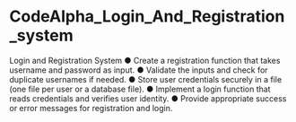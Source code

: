 # CodeAlpha_Login_And_Registration_system
Login and Registration System
● Create a registration function that takes username and password as input.
● Validate the inputs and check for duplicate usernames if needed.
● Store user credentials securely in a file (one file per user or a database file).
● Implement a login function that reads credentials and verifies user identity.
● Provide appropriate success or error messages for registration and login.
